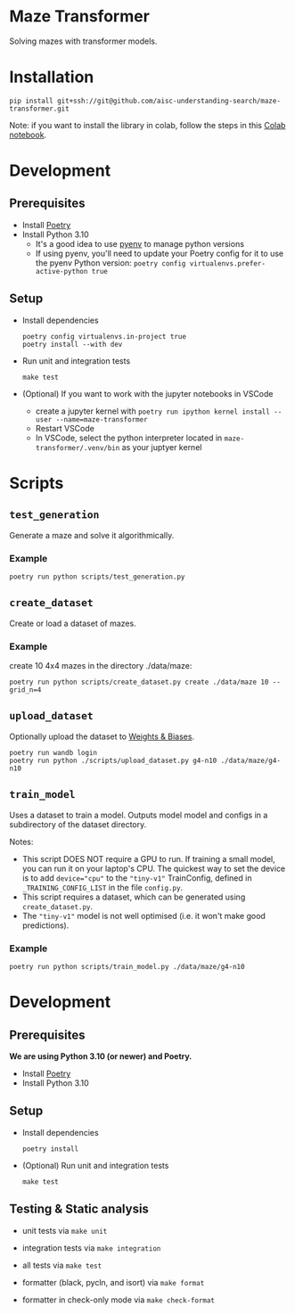 # Maze Transformer

Solving mazes with transformer models.

# Installation
```
pip install git+ssh://git@github.com/aisc-understanding-search/maze-transformer.git
```

Note: if you want to install the library in colab, follow the steps in this [Colab notebook](https://colab.research.google.com/drive/1b8E1rkqcKRdC4bs9133aBPEvqEaH5dqD#scrollTo=8VbjoPRgXlqs).

# Development

## Prerequisites

* Install [Poetry](https://python-poetry.org/docs/#installation)
* Install Python 3.10
    * It's a good idea to use [pyenv](https://github.com/pyenv/pyenv) to manage python versions
    * If using pyenv, you'll need to update your Poetry config for it to use the pyenv Python version: `poetry config virtualenvs.prefer-active-python true`


## Setup

* Install dependencies
    ```
    poetry config virtualenvs.in-project true
    poetry install --with dev
    ```


* Run unit and integration tests
    ```
    make test
    ```

* (Optional) If you want to work with the jupyter notebooks in VSCode
  * create a jupyter kernel with `poetry run ipython kernel install --user --name=maze-transformer`
  * Restart VSCode
  * In VSCode, select the python interpreter located in `maze-transformer/.venv/bin` as your juptyer kernel

# Scripts

## `test_generation`
Generate a maze and solve it algorithmically.

### Example
```
poetry run python scripts/test_generation.py
```

## `create_dataset`
Create or load a dataset of mazes.


### Example
create 10 4x4 mazes in the directory ./data/maze:
```
poetry run python scripts/create_dataset.py create ./data/maze 10 --grid_n=4
```

## `upload_dataset`
Optionally upload the dataset to [Weights & Biases](https://wandb.ai/aisc-search/understanding-search/artifacts/).
```
poetry run wandb login
poetry run python ./scripts/upload_dataset.py g4-n10 ./data/maze/g4-n10
```

## `train_model`
Uses a dataset to train a model. Outputs model model and configs in a subdirectory of the dataset directory.

Notes:
* This script DOES NOT require a GPU to run. If training a small model, you can run it on your laptop's CPU. The quickest way to set the device is to add `device="cpu"` to the `"tiny-v1"` TrainConfig, defined in `_TRAINING_CONFIG_LIST` in the file `config.py`.
* This script requires a dataset, which can be generated using `create_dataset.py`.
* The `"tiny-v1"` model is not well optimised (i.e. it won't make good predictions).

### Example
```
poetry run python scripts/train_model.py ./data/maze/g4-n10
```


# Development

## Prerequisites
**We are using Python 3.10 (or newer) and Poetry.**
* Install [Poetry](https://python-poetry.org/docs/#installation)
* Install Python 3.10

## Setup

* Install dependencies
    ```
    poetry install
    ```


* (Optional) Run unit and integration tests
    ```
    make test
    ```


## Testing & Static analysis

- unit tests via `make unit`

- integration tests via `make integration`

- all tests via `make test`

- formatter (black, pycln, and isort) via `make format`

- formatter in check-only mode via `make check-format`
